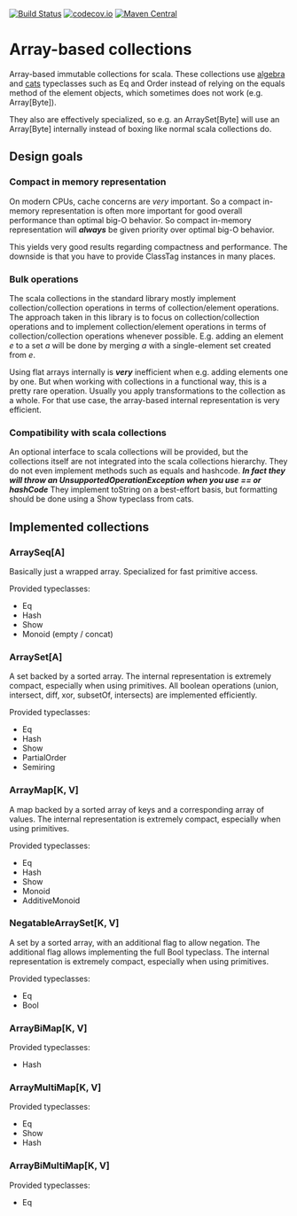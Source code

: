 [![Build Status](https://travis-ci.org/rklaehn/abc.png)](https://travis-ci.org/rklaehn/abc)
[![codecov.io](http://codecov.io/github/rklaehn/abc/coverage.svg?branch=master)](http://codecov.io/github/rklaehn/abc?branch=master)
[![Maven Central](https://maven-badges.herokuapp.com/maven-central/com.rklaehn/abc_2.11/badge.svg)](https://maven-badges.herokuapp.com/maven-central/com.rklaehn/abc_2.11)

# Array-based collections

Array-based immutable collections for scala. These collections use [algebra](https://github.com/non/algebra) and [cats](https://github.com/non/cats) typeclasses such as Eq and Order instead of relying on the equals method of the element objects, which sometimes does not work (e.g. Array[Byte]).

They also are effectively specialized, so e.g. an ArraySet[Byte] will use an Array[Byte] internally instead of boxing like normal scala collections do.

## Design goals

### Compact in memory representation

On modern CPUs, cache concerns are *very* important. So a compact in-memory representation is often more 
important for good overall performance than optimal big-O behavior. So compact in-memory representation
will ***always*** be given priority over optimal big-O behavior.

This yields very good results regarding compactness and performance. The downside is that you have to provide ClassTag instances in many places.

### Bulk operations

The scala collections in the standard library mostly implement collection/collection operations in terms of
collection/element operations. The approach taken in this library is to focus on collection/collection
operations and to implement collection/element operations in terms of collection/collection operations
whenever possible. E.g. adding an element *e* to a set *a* will be done by merging *a* with a
single-element set created from *e*.

Using flat arrays internally is ***very*** inefficient when e.g. adding elements one by one. But when working with collections in a functional way, this is a pretty rare operation. Usually you apply transformations to the collection as a whole. For that use case, the array-based internal representation is very efficient.

### Compatibility with scala collections

An optional interface to scala collections will be provided, but the collections itself are not integrated
into the scala collections hierarchy. They do not even implement methods such as equals and hashcode. ***In fact they will throw an UnsupportedOperationException when you use == or hashCode***
They implement toString on a best-effort basis, but formatting should be done using a Show typeclass from cats.

## Implemented collections

### ArraySeq[A]

Basically just a wrapped array. Specialized for fast primitive access.

Provided typeclasses:

- Eq
- Hash
- Show
- Monoid (empty / concat)

### ArraySet[A]

A set backed by a sorted array. The internal representation is extremely compact, especially when using primitives. All boolean operations (union, intersect, diff, xor, subsetOf, intersects) are implemented efficiently.

Provided typeclasses:

- Eq
- Hash
- Show
- PartialOrder
- Semiring

### ArrayMap[K, V]

A map backed by a sorted array of keys and a corresponding array of values. The internal representation is extremely compact, especially when using primitives. 

Provided typeclasses:

- Eq
- Hash
- Show
- Monoid
- AdditiveMonoid

### NegatableArraySet[K, V]

A set by a sorted array, with an additional flag to allow negation. The additional flag allows implementing the full Bool typeclass. The internal representation is extremely compact, especially when using primitives.

Provided typeclasses:

- Eq
- Bool

### ArrayBiMap[K, V]

Provided typeclasses:

- Hash

### ArrayMultiMap[K, V]

Provided typeclasses:

- Eq
- Show
- Hash

### ArrayBiMultiMap[K, V]

Provided typeclasses:

- Eq
